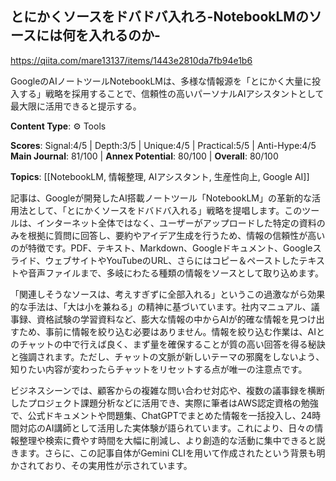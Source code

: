 ## とにかくソースをドバドバ入れろ-NotebookLMのソースには何を入れるのか-

https://qiita.com/mare13137/items/1443e2810da7fb94e1b6

GoogleのAIノートツールNotebookLMは、多様な情報源を「とにかく大量に投入する」戦略を採用することで、信頼性の高いパーソナルAIアシスタントとして最大限に活用できると提示する。

**Content Type**: ⚙️ Tools

**Scores**: Signal:4/5 | Depth:3/5 | Unique:4/5 | Practical:5/5 | Anti-Hype:4/5
**Main Journal**: 81/100 | **Annex Potential**: 80/100 | **Overall**: 80/100

**Topics**: [[NotebookLM, 情報整理, AIアシスタント, 生産性向上, Google AI]]

記事は、Googleが開発したAI搭載ノートツール「NotebookLM」の革新的な活用法として、「とにかくソースをドバドバ入れる」戦略を提唱します。このツールは、インターネット全体ではなく、ユーザーがアップロードした特定の資料のみを根拠に質問に回答し、要約やアイデア生成を行うため、情報の信頼性が高いのが特徴です。PDF、テキスト、Markdown、Googleドキュメント、Googleスライド、ウェブサイトやYouTubeのURL、さらにはコピー＆ペーストしたテキストや音声ファイルまで、多岐にわたる種類の情報をソースとして取り込めます。

「関連しそうなソースは、考えすぎずに全部入れる」というこの過激ながら効果的な手法は、「大は小を兼ねる」の精神に基づいています。社内マニュアル、議事録、資格試験の学習資料など、膨大な情報の中からAIが的確な情報を見つけ出すため、事前に情報を絞り込む必要はありません。情報を絞り込む作業は、AIとのチャットの中で行えば良く、まず量を確保することが質の高い回答を得る秘訣と強調されます。ただし、チャットの文脈が新しいテーマの邪魔をしないよう、知りたい内容が変わったらチャットをリセットする点が唯一の注意点です。

ビジネスシーンでは、顧客からの複雑な問い合わせ対応や、複数の議事録を横断したプロジェクト課題分析などに活用でき、実際に筆者はAWS認定資格の勉強で、公式ドキュメントや問題集、ChatGPTでまとめた情報を一括投入し、24時間対応のAI講師として活用した実体験が語られています。これにより、日々の情報整理や検索に費やす時間を大幅に削減し、より創造的な活動に集中できると説きます。さらに、この記事自体がGemini CLIを用いて作成されたという背景も明かされており、その実用性が示されています。